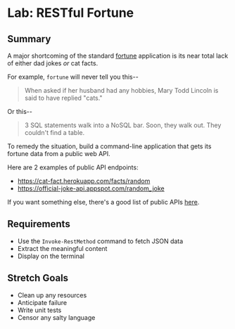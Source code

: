 # Lab: RESTful Fortune

## Summary
A major shortcoming of the standard [fortune](https://en.wikipedia.org/wiki/Fortune_(Unix))
application is its near total lack of either dad jokes _or_ cat facts.

For example, `fortune` will never tell you this--
> When asked if her husband had any hobbies, Mary Todd 
> Lincoln is said to have replied "cats."

Or this--
> 3 SQL statements walk into a NoSQL bar. Soon, they walk out.
> They couldn't find a table.


To remedy the situation, build a command-line application
that gets its fortune data from a public web API.  

Here are 2 examples of public API endpoints:
* https://cat-fact.herokuapp.com/facts/random
* https://official-joke-api.appspot.com/random_joke

If you want something else, there's a good list of public APIs [here](https://github.com/public-apis/public-apis).

## Requirements
* Use the `Invoke-RestMethod` command to fetch JSON data
* Extract the meaningful content 
* Display on the terminal

## Stretch Goals
* Clean up any resources
* Anticipate failure
* Write unit tests
* Censor any salty language

